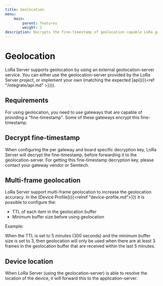 ```yaml
---
title: Geolocation
menu:
    main:
        parent: features
        weight: 2
description: Decrypts the fine-timestamp of geolocation capable LoRa gateways and resolves the device location using a Geolocation Server.
---
```


# Geolocation

LoRa Server supports geolocation by using an external geolocation-server service.
You can either use the geolocation-server provided by the LoRa Server project,
or implement your own (matching the expected [api]({{<ref "/integrate/api.md" >}})).

## Requirements

For using geolocation, you need to use gateways that are capable of providing
a "fine-timestamp". Some of these gateways encrypt this fine-timestamp.

## Decrypt fine-timestamp

When configuring the per gateway and board specific decryption key, LoRa Server
will decrypt the fine-timestamp, before forwarding it to the geolocation-server.
For getting this fine-timestamp decryption key, please contact your gateway vendor
or Semtech.

## Multi-frame geolocation

LoRa Server support multi-frame geolocation to increase the geolocation accuracy.
In the [Device Profile]({{<relref "device-profile.md">}}) it is possible to
configure the:

* TTL of each item in the geolocation buffer
* Minimum buffer size before using geolocation

Example:

When the TTL is set to 5 minutes (300 seconds) and the minimum buffer size is
set to 3, then geolocation will only be used when there are at least 3 frames
in the geolocation buffer that are received within the last 5 minutes.

## Device location

When LoRa Server (using the geolocation-server) is able to resolve the location
of the device, it will forward this to the application-server.
